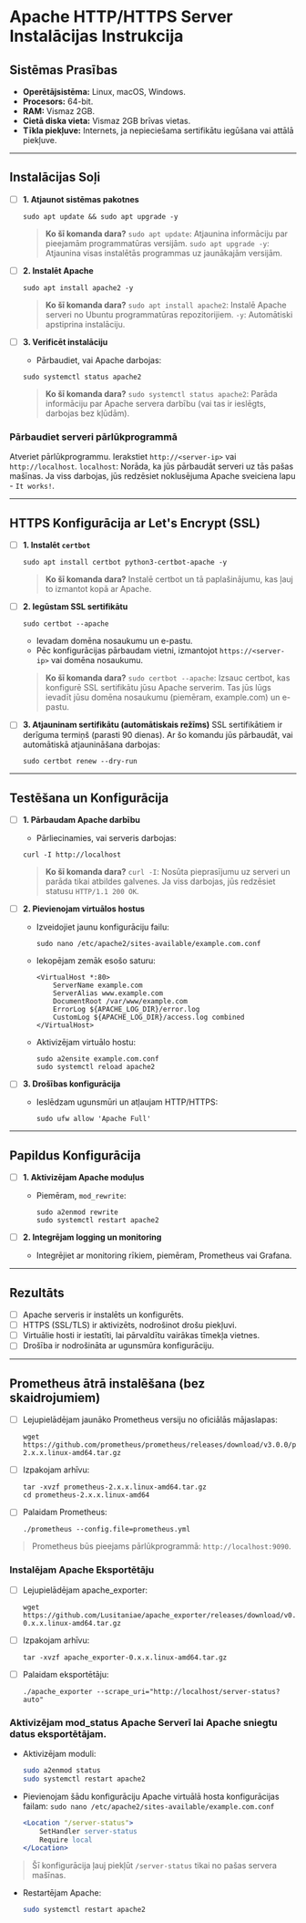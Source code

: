 # Apache HTTP/HTTPS Server Instalācijas Instrukcija

## Sistēmas Prasības
- **Operētājsistēma:** Linux, macOS, Windows.
- **Procesors:** 64-bit.
- **RAM:** Vismaz 2GB.
- **Cietā diska vieta:** Vismaz 2GB brīvas vietas.
- **Tīkla piekļuve:** Internets, ja nepieciešama sertifikātu iegūšana vai attālā piekļuve.

---

## Instalācijas Soļi

 - [ ] **1. Atjaunot sistēmas pakotnes**
    ```
    sudo apt update && sudo apt upgrade -y
    ```
    > **Ko šī komanda dara?**
    `sudo apt update`: Atjaunina informāciju par pieejamām programmatūras versijām.
    `sudo apt upgrade -y`: Atjaunina visas instalētās programmas uz jaunākajām versijām.

 - [ ] **2. Instalēt Apache**
    ```
    sudo apt install apache2 -y
    ```
    > **Ko šī komanda dara?**
    `sudo apt install apache2`: Instalē Apache serveri no Ubuntu programmatūras repozitorijiem.
    `-y`: Automātiski apstiprina instalāciju.

 - [ ] **3. Verificēt instalāciju**
    - Pārbaudiet, vai Apache darbojas:
    ```
    sudo systemctl status apache2
    ```
    > **Ko šī komanda dara?**
    `sudo systemctl status apache2`: Parāda informāciju par Apache servera darbību (vai tas ir ieslēgts, darbojas bez kļūdām).

### Pārbaudiet serveri pārlūkprogrammā
Atveriet pārlūkprogrammu.
Ierakstiet `http://<server-ip>` vai `http://localhost`.
`localhost`: Norāda, ka jūs pārbaudāt serveri uz tās pašas mašīnas.
Ja viss darbojas, jūs redzēsiet noklusējuma Apache sveiciena lapu - `It works!`.


---

## HTTPS Konfigurācija ar Let's Encrypt (SSL)

- [ ] **1. Instalēt `certbot`**
    ```
    sudo apt install certbot python3-certbot-apache -y
    ```
    > **Ko šī komanda dara?**
    Instalē certbot un tā paplašinājumu, kas ļauj to izmantot kopā ar Apache.

- [ ] **2. Iegūstam SSL sertifikātu**
    ```
    sudo certbot --apache
    ```
    - Ievadam domēna nosaukumu un e-pastu.
    - Pēc konfigurācijas pārbaudam vietni, izmantojot `https://<server-ip>` vai domēna nosaukumu.
    > **Ko šī komanda dara?**
`sudo certbot --apache`: Izsauc certbot, kas konfigurē SSL sertifikātu jūsu Apache serverim.
Tas jūs lūgs ievadīt jūsu domēna nosaukumu (piemēram, example.com) un e-pastu.

- [ ] **3. Atjauninam sertifikātu (automātiskais režīms)**
SSL sertifikātiem ir derīguma termiņš (parasti 90 dienas). Ar šo komandu jūs pārbaudāt, vai automātiskā atjaunināšana darbojas:
    ```
    sudo certbot renew --dry-run
    ```

---

## Testēšana un Konfigurācija

- [ ] **1. Pārbaudam Apache darbību**
    - Pārliecinamies, vai serveris darbojas:
    ```
    curl -I http://localhost
    ```
    > **Ko šī komanda dara?**
`curl -I`: Nosūta pieprasījumu uz serveri un parāda tikai atbildes galvenes. Ja viss darbojas, jūs redzēsiet statusu `HTTP/1.1 200 OK`.

- [ ] **2. Pievienojam virtuālos hostus**
    - Izveidojiet jaunu konfigurāciju failu:
        ```
        sudo nano /etc/apache2/sites-available/example.com.conf
        ```
    - Iekopējam zemāk esošo saturu:
        ```
        <VirtualHost *:80>
            ServerName example.com
            ServerAlias www.example.com
            DocumentRoot /var/www/example.com
            ErrorLog ${APACHE_LOG_DIR}/error.log
            CustomLog ${APACHE_LOG_DIR}/access.log combined
        </VirtualHost>
        ```
    - Aktivizējam virtuālo hostu:
        ```
        sudo a2ensite example.com.conf
        sudo systemctl reload apache2
        ```

- [ ] **3. Drošības konfigurācija**
    - Ieslēdzam ugunsmūri un atļaujam HTTP/HTTPS:
        ```
        sudo ufw allow 'Apache Full'
        ```

---

## Papildus Konfigurācija
- [ ] **1. Aktivizējam Apache moduļus**
    - Piemēram, `mod_rewrite`:
        ```
        sudo a2enmod rewrite
        sudo systemctl restart apache2
        ```

- [ ] **2. Integrējam logging un monitoring**
    - Integrējiet ar monitoring rīkiem, piemēram, Prometheus vai Grafana.

---

## Rezultāts
- [ ] Apache serveris ir instalēts un konfigurēts.
- [ ] HTTPS (SSL/TLS) ir aktivizēts, nodrošinot drošu piekļuvi.
- [ ] Virtuālie hosti ir iestatīti, lai pārvaldītu vairākas tīmekļa vietnes.
- [ ] Drošība ir nodrošināta ar ugunsmūra konfigurāciju.

---
## Prometheus ātrā instalēšana (bez skaidrojumiem)

 - [ ] Lejupielādējam jaunāko Prometheus versiju no oficiālās mājaslapas:
    ```
    wget https://github.com/prometheus/prometheus/releases/download/v3.0.0/prometheus-2.x.x.linux-amd64.tar.gz
    ```
 - [ ] Izpakojam arhīvu:
    ```
    tar -xvzf prometheus-2.x.x.linux-amd64.tar.gz
    cd prometheus-2.x.x.linux-amd64
    ```
 - [ ] Palaidam Prometheus:
    ```
    ./prometheus --config.file=prometheus.yml
    ```
> Prometheus būs pieejams pārlūkprogrammā: `http://localhost:9090`.

### Instalējam Apache Eksportētāju
 - [ ] Lejupielādējam apache_exporter:
    ```
    wget https://github.com/Lusitaniae/apache_exporter/releases/download/v0.x.x/apache_exporter-0.x.x.linux-amd64.tar.gz
    ```
 - [ ] Izpakojam arhīvu:
    ```
    tar -xvzf apache_exporter-0.x.x.linux-amd64.tar.gz
    ```
 - [ ] Palaidam eksportētāju:
    ```
    ./apache_exporter --scrape_uri="http://localhost/server-status?auto"
    ```




### Aktivizējam mod_status Apache Serverī lai Apache sniegtu datus eksportētājam.

 - Aktivizējam moduli:
    ```bash
    sudo a2enmod status
    sudo systemctl restart apache2
    ```
 - Pievienojam šādu konfigurāciju Apache virtuālā hosta konfigurācijas failam:
   `sudo nano /etc/apache2/sites-available/example.com.conf`
    ```apache
    <Location "/server-status">
        SetHandler server-status
        Require local
    </Location>
    ```
> Šī konfigurācija ļauj piekļūt `/server-status` tikai no pašas servera mašīnas.

 - Restartējam Apache:
    ```bash
    sudo systemctl restart apache2
    ```
